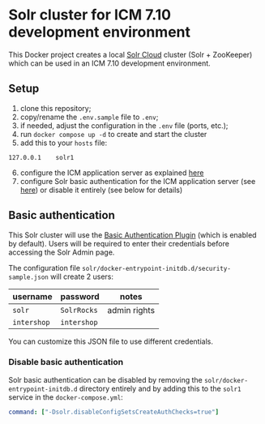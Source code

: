 # Solr cluster for ICM 7.10 development environment

This Docker project creates a local [Solr Cloud](https://solr.apache.org/guide/solr/latest/deployment-guide/cluster-types.html#solrcloud-mode) cluster (Solr + ZooKeeper) which can be used in an ICM 7.10 development environment.

## Setup

1. clone this repository;
2. copy/rename the `.env.sample` file to `.env`;
3. if needed, adjust the configuration in the `.env` file (ports, etc.);
4. run `docker compose up -d` to create and start the cluster
5. add this to your `hosts` file:
  ```
  127.0.0.1    solr1
  ```
6. configure the ICM application server as explained [here](https://support.intershop.com/kb/index.php/Display/28A509#Guide-DeploymentSolrCloudServer-ConfiguretheIntershopCommerceManagement)
7. configure Solr basic authentication for the ICM application server (see [here](https://support.intershop.com/kb/index.php/Display/29T787#Cookbook-SolrCloudServer-Recipe:UseBasicAuthenticationforICM-SolrCloudServerCommunication)) or disable it entirely (see below for details)

## Basic authentication

This Solr cluster will use the [Basic Authentication Plugin](https://solr.apache.org/guide/solr/latest/deployment-guide/basic-authentication-plugin.html) (which is enabled by default). Users will be required to enter their credentials before accessing the Solr Admin page.

The configuration file `solr/docker-entrypoint-initdb.d/security-sample.json` will create 2 users:

username | password | notes
--- | --- | ---
`solr` | `SolrRocks` | admin rights
`intershop` | `intershop` |

You can customize this JSON file to use different credentials.

### Disable basic authentication

Solr basic authentication can be disabled by removing the `solr/docker-entrypoint-initdb.d` directory entirely and by adding this to the `solr1` service in the `docker-compose.yml`:
``` yml
command: ["-Dsolr.disableConfigSetsCreateAuthChecks=true"]
```
